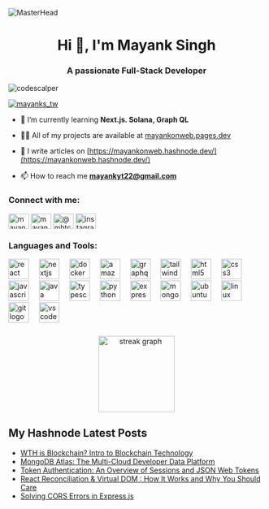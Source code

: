 ![MasterHead](https://cdn.discordapp.com/attachments/1033433422317760552/1055430765648822312/Here_to_Contribute_Learn__Grow_.gif)

<h1 align="center">Hi 👋, I'm Mayank Singh</h1>
<h3 align="center">A passionate Full-Stack Developer</h3>

<p align="left"> <img src="https://komarev.com/ghpvc/?username=codescalper&label=Profile%20views&color=0e75b6&style=flat" alt="codescalper" /> </p>

<p align="left"> <a href="https://twitter.com/mayanks_tw" target="blank"><img src="https://img.shields.io/twitter/follow/mayanks_tw?logo=twitter&style=for-the-badge" alt="mayanks_tw" /></a> </p>

- 🌱 I’m currently learning **Next.js. Solana, Graph QL**

- 👨‍💻 All of my projects are available at [mayankonweb.pages.dev](mayankonweb.pages.dev)

- 📝 I write articles on [https://mayankonweb.hashnode.dev/](https://mayankonweb.hashnode.dev/)

- 📫 How to reach me **mayankyt22@gmail.com**

<h3 align="left">Connect with me:</h3>
<p align="left">
<a href="https://twitter.com/mayanks_tw" target="blank"><img align="center" src="https://raw.githubusercontent.com/rahuldkjain/github-profile-readme-generator/master/src/images/icons/Social/twitter.svg" alt="mayanks_tw" height="30" width="40" /></a>
<a href="https://linkedin.com/in/mayankonli" target="blank"><img align="center" src="https://raw.githubusercontent.com/rahuldkjain/github-profile-readme-generator/master/src/images/icons/Social/linked-in-alt.svg" alt="mayankonli" height="30" width="40" /></a>
<a href="https://www.youtube.com/c/@mhtcetshalamayanksingh" target="blank"><img align="center" src="https://raw.githubusercontent.com/rahuldkjain/github-profile-readme-generator/master/src/images/icons/Social/youtube.svg" alt="@mhtcetshalamayanksingh" height="30" width="40" /></a>
  <a href="https://instagram.com/mayankonweb" target="_blank">
    <img align="center"  src="https://raw.githubusercontent.com/maurodesouza/profile-readme-generator/master/src/assets/icons/social/instagram/default.svg" width="40" height="30" alt="instagram logo"  />
  </a>


###
</p>

<h3 align="left">Languages and Tools:</h3>
<div align="left">
  <img src="https://cdn.jsdelivr.net/gh/devicons/devicon/icons/react/react-original.svg" height="40" alt="react logo"  />
  <img width="12" />
  <img src="https://cdn.jsdelivr.net/gh/devicons/devicon/icons/nextjs/nextjs-original.svg" height="40" alt="nextjs logo"  />
  <img width="12" />
  <img src="https://cdn.jsdelivr.net/gh/devicons/devicon/icons/docker/docker-original.svg" height="40" alt="docker logo"  />
  <img width="12" />
  <img src="https://cdn.jsdelivr.net/gh/devicons/devicon/icons/amazonwebservices/amazonwebservices-original.svg" height="40" alt="amazonwebservices logo"  />
  <img width="12" />
  <img src="https://cdn.jsdelivr.net/gh/devicons/devicon/icons/graphql/graphql-plain.svg" height="40" alt="graphql logo"  />
  <img width="12" />
  <img src="https://cdn.jsdelivr.net/gh/devicons/devicon/icons/tailwindcss/tailwindcss-original-wordmark.svg" height="40" alt="tailwindcss logo"  />
  <img width="12" />
  <img src="https://cdn.jsdelivr.net/gh/devicons/devicon/icons/html5/html5-original.svg" height="40" alt="html5 logo"  />
  <img width="12" />
  <img src="https://cdn.jsdelivr.net/gh/devicons/devicon/icons/css3/css3-original.svg" height="40" alt="css3 logo"  />
  <img width="12" />
  <img src="https://cdn.jsdelivr.net/gh/devicons/devicon/icons/javascript/javascript-original.svg" height="40" alt="javascript logo"  />
  <img width="12" />
  <img src="https://cdn.jsdelivr.net/gh/devicons/devicon/icons/java/java-original.svg" height="40" alt="java logo"  />
  <img width="12" />
  <img src="https://cdn.jsdelivr.net/gh/devicons/devicon/icons/typescript/typescript-original.svg" height="40" alt="typescript logo"  />
  <img width="12" />
  <img src="https://cdn.jsdelivr.net/gh/devicons/devicon/icons/python/python-original.svg" height="40" alt="python logo"  />
  <img width="12" />
  <img src="https://cdn.jsdelivr.net/gh/devicons/devicon/icons/express/express-original.svg" height="40" alt="express logo"  />
  <img width="12" />
  <img src="https://cdn.jsdelivr.net/gh/devicons/devicon/icons/mongodb/mongodb-original.svg" height="40" alt="mongodb logo"  />
  <img width="12" />
  <img src="https://cdn.jsdelivr.net/gh/devicons/devicon/icons/ubuntu/ubuntu-plain.svg" height="40" alt="ubuntu logo"  />
  <img width="12" />
  <img src="https://cdn.jsdelivr.net/gh/devicons/devicon/icons/linux/linux-original.svg" height="40" alt="linux logo"  />
  <img width="12" />
  <img src="https://cdn.jsdelivr.net/gh/devicons/devicon/icons/git/git-original.svg" height="40" alt="git logo"  />
  <img width="12" />
  <img src="https://cdn.jsdelivr.net/gh/devicons/devicon/icons/vscode/vscode-original.svg" height="40" alt="vscode logo"  />
</div>

###

<div align="center">
  <img src="https://streak-stats.demolab.com?user=codescalper&locale=en&mode=daily&theme=dracula&hide_border=false&border_radius=5&order=3" height="150" alt="streak graph"  />
</div>

## My Hashnode Latest Posts 
<!-- HASHNODE:START -->
- [WTH is Blockchain? Intro to Blockchain Technology](https://mayankonweb.hashnode.dev/wth-is-blockchain-intro-to-blockchain-technology)
- [MongoDB Atlas: The Multi-Cloud Developer Data Platform](https://mayankonweb.hashnode.dev/mongodb-atlas-the-multi-cloud-developer-data-platform)
- [Token Authentication: An Overview of Sessions and JSON Web Tokens](https://mayankonweb.hashnode.dev/sessionstokens)
- [React Reconciliation &amp; Virtual DOM : How It Works and Why You Should Care](https://mayankonweb.hashnode.dev/react-reconciliation)
- [Solving CORS Errors in Express.js](https://mayankonweb.hashnode.dev/cors-error)
<!-- HASHNODE:END -->
